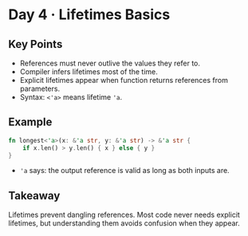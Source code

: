 # Day 4 · Lifetimes Basics

## Key Points
- References must never outlive the values they refer to.
- Compiler infers lifetimes most of the time.
- Explicit lifetimes appear when function returns references from parameters.
- Syntax: `<'a>` means lifetime `'a`.

## Example
```rust
fn longest<'a>(x: &'a str, y: &'a str) -> &'a str {
    if x.len() > y.len() { x } else { y }
}
```

- `'a` says: the output reference is valid as long as both inputs are.

## Takeaway
Lifetimes prevent dangling references. Most code never needs explicit lifetimes, but understanding them avoids confusion when they appear.
